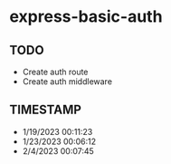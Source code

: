 # express-basic-auth

## TODO

- Create auth route
- Create auth middleware

## TIMESTAMP

- 1/19/2023 00:11:23
- 1/23/2023 00:06:12
- 2/4/2023 00:07:45
